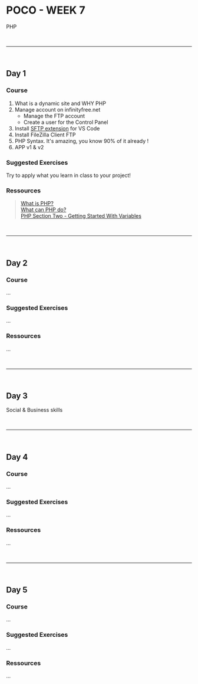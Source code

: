# POCO - WEEK 7
PHP


<br>

---

<br>

## Day 1

### Course
1. What is a dynamic site and WHY PHP
2. Manage account on infinityfree.net
    - Manage the FTP account
    - Create a user for the Control Panel
3. Install [SFTP extension](https://marketplace.visualstudio.com/items?itemName=liximomo.sftp) for VS Code
4. Install FileZilla Client FTP
5. PHP Syntax. It's amazing, you know 90% of it already !
6. APP v1 & v2


### Suggested Exercises
Try to apply what you learn in class to your project!


### Ressources
 > [What is PHP?](https://www.php.net/manual/en/intro-whatis.php)<br>
   [What can PHP do?](https://www.php.net/manual/en/intro-whatcando.php)<br>
   [PHP Section Two - Getting Started With Variables](https://www.homeandlearn.co.uk/php/php.html)
   


<br>

---

<br>

## Day 2

### Course
...


### Suggested Exercises
...


### Ressources
...

<br>

---

<br>

## Day 3
Social & Business skills



<br>

---

<br>

## Day 4

### Course
...


### Suggested Exercises
...


### Ressources
...



<br>

---

<br>

## Day 5

### Course
...


### Suggested Exercises
...


### Ressources
...